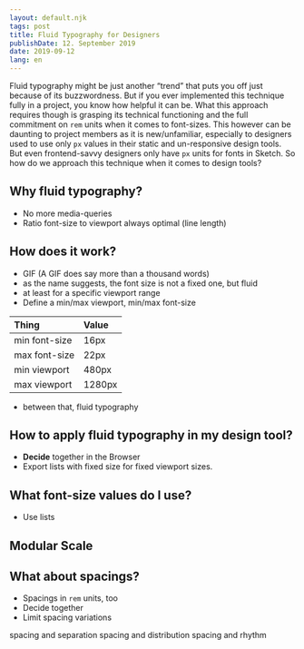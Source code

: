 ```yaml
---
layout: default.njk
tags: post
title: Fluid Typography for Designers
publishDate: 12. September 2019
date: 2019-09-12
lang: en
---
```


Fluid typography might be just another “trend” that puts you off just because of its buzzwordness. But if you ever implemented this technique fully in a project, you know how helpful it can be. What this approach requires though is grasping its technical functioning and the full commitment on `rem` units when it comes to font-sizes. This however can be daunting to project members as it is new/unfamiliar, especially to designers used to use only `px` values in their static and un-responsive design tools. But even frontend-savvy designers only have `px` units for fonts in Sketch. So how do we approach this technique when it comes to design tools?

## Why fluid typography?

- No more media-queries
- Ratio font-size to viewport always optimal (line length)

## How does it work?

- GIF (A GIF does say more than a thousand words)
- as the name suggests, the font size is not a fixed one, but fluid
- at least for a specific viewport range
- Define a min/max viewport, min/max font-size

| Thing         | Value         |
|:------------- |:------------- |
| min font-size | 16px          |
| max font-size | 22px          |
| min viewport  | 480px         |
| max viewport  | 1280px        |

- between that, fluid typography

## How to apply fluid typography in my design tool?

- **Decide** together in the Browser
- Export lists with fixed size for fixed viewport sizes.

## What font-size values do I use?

- Use lists

## Modular Scale

## What about spacings?

- Spacings in `rem` units, too
- Decide together
- Limit spacing variations

spacing and separation
spacing and distribution
spacing and rhythm
